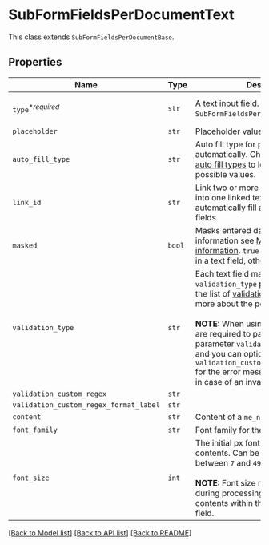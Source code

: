 # SubFormFieldsPerDocumentText

This class extends `SubFormFieldsPerDocumentBase`.

## Properties
Name | Type | Description | Notes
------------ | ------------- | ------------- | -------------
| `type`<sup>*_required_</sup> | ```str``` |  A text input field. Use the `SubFormFieldsPerDocumentText` class.  |  [default to 'text'] |
| `placeholder` | ```str``` |  Placeholder value for text field.  |  |
| `auto_fill_type` | ```str``` |  Auto fill type for populating fields automatically. Check out the list of [auto fill types](/api/reference/constants/#auto-fill-types) to learn more about the possible values.  |  |
| `link_id` | ```str``` |  Link two or more text fields. Enter data into one linked text field, which automatically fill all other linked text fields.  |  |
| `masked` | ```bool``` |  Masks entered data. For more information see [Masking sensitive information](https://faq.hellosign.com/hc/en-us/articles/360040742811-Masking-sensitive-information). `true` for masking the data in a text field, otherwise `false`.  |  |
| `validation_type` | ```str``` |  Each text field may contain a `validation_type` parameter. Check out the list of [validation types](https://faq.hellosign.com/hc/en-us/articles/217115577) to learn more about the possible values.<br><br>**NOTE:** When using `custom_regex` you are required to pass a second parameter `validation_custom_regex` and you can optionally provide `validation_custom_regex_format_label` for the error message the user will see in case of an invalid value.  |  |
| `validation_custom_regex` | ```str``` |    |  |
| `validation_custom_regex_format_label` | ```str``` |    |  |
| `content` | ```str``` |  Content of a `me_now` text field  |  |
| `font_family` | ```str``` |  Font family for the field.  |  |
| `font_size` | ```int``` |  The initial px font size for the field contents. Can be any integer value between `7` and `49`.<br><br>**NOTE:** Font size may be reduced during processing in order to fit the contents within the dimensions of the field.  |  [default to 12] |

[[Back to Model list]](../README.md#documentation-for-models) [[Back to API list]](../README.md#documentation-for-api-endpoints) [[Back to README]](../README.md)

